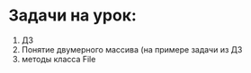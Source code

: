 # Задачи на урок:
1. ДЗ
2. Понятие двумерного массива (на примере задачи из ДЗ  
3. методы класса File








